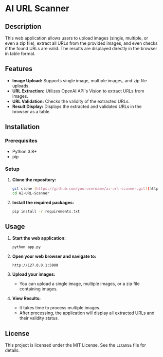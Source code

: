 # AI URL Scanner

## Description
This web application allows users to upload images (single, multiple, or even a zip file), extract all URLs from the provided images, and even checks if the found URLs are valid. The results are displayed directly in the browser in table format.

## Features
- **Image Upload:** Supports single image, multiple images, and zip file uploads.
- **URL Extraction:** Utilizes OpenAI API's Vision to extract URLs from images.
- **URL Validation:** Checks the validity of the extracted URLs.
- **Result Display:** Displays the extracted and validated URLs in the browser as a table.

## Installation

### Prerequisites
- Python 3.8+
- pip

### Setup

1. **Clone the repository:**
    ```bash
    git clone [https://github.com/yourusername/ai-url-scanner.git](https://github.com/krish-e/AI-URL-Scanner.git)
    cd AI-URL-Scanner
    ```

2. **Install the required packages:**
    ```bash
    pip install -r requirements.txt
    ```

## Usage

1. **Start the web application:**
    ```bash
    python app.py
    ```

2. **Open your web browser and navigate to:**
    ```
    http://127.0.0.1:5000
    ```

3. **Upload your images:**
    - You can upload a single image, multiple images, or a zip file containing images.

4. **View Results:**
    - It takes time to process multiple images.
    - After processing, the application will display all extracted URLs and their validity status.

## License

This project is licensed under the MIT License. See the `LICENSE` file for details.

